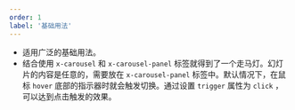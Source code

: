 ```yaml
---
order: 1
label: '基础用法'
---
```


- 适用广泛的基础用法。
- 结合使用 `x-carousel` 和 `x-carousel-panel` 标签就得到了一个走马灯。幻灯片的内容是任意的，需要放在 `x-carousel-panel` 标签中。默认情况下，在鼠标 `hover` 底部的指示器时就会触发切换。通过设置 `trigger` 属性为 `click` ，可以达到点击触发的效果。
